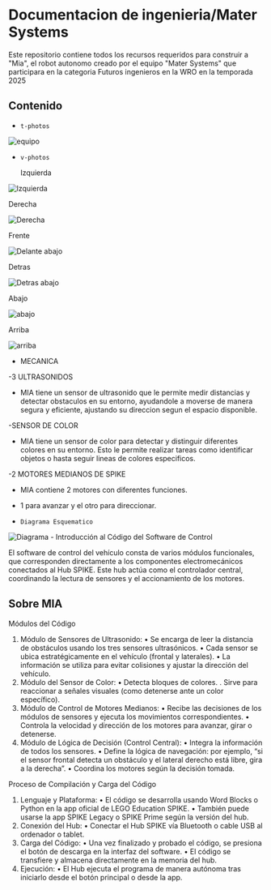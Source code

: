 Documentacion de ingenieria/Mater Systems
====

Este repositorio contiene todos los recursos requeridos para construir a "Mia", el robot autonomo creado por el equipo "Mater Systems" que participara en la categoria Futuros ingenieros en la WRO en la temporada 2025

## Contenido

* `t-photos` 

![equipo](t-photos/IMG_3509.JPG)

* `v-photos`

  Izquierda

![Izquierda](v-photos/1.jpg)

Derecha 

![Derecha](v-photos/2.jpg)

Frente

![Delante abajo](v-photos/4.jpg)

Detras

![Detras abajo](v-photos/5.jpg)

Abajo

![abajo](v-photos/3.jpg)

Arriba

![arriba](v-photos/6.jpg)
  
* MECANICA
  

-3 ULTRASONIDOS
* MIA tiene un sensor de ultrasonido que le permite medir distancias y detectar obstaculos en su entorno, ayudandole a moverse de manera segura y eficiente, ajustando su direccion segun el espacio disponible.
  
-SENSOR DE COLOR
* MIA tiene un sensor de color para detectar y distinguir diferentes colores en su entorno. Esto le permite realizar tareas como identificar objetos o hasta seguir lineas de colores especificos.
  
-2 MOTORES MEDIANOS DE SPIKE
* MIA contiene 2 motores con diferentes funciones.
* 1 para avanzar y el otro para direccionar.

* `Diagrama Esquematico` 

![Diagrama](other/photo_2025-07-01_17-37-56.jpg)
                                                                                                                                        - Introducción al Código del Software de Control

El software de control del vehículo consta de varios módulos funcionales, que corresponden directamente a los componentes electromecánicos conectados al Hub SPIKE. Este hub actúa como el controlador central, coordinando la lectura de sensores y el accionamiento de los motores.                                                                                                                                            


## Sobre MIA

Módulos del Código
 1. Módulo de Sensores de Ultrasonido:
 • Se encarga de leer la distancia de obstáculos usando los tres sensores ultrasónicos.
 • Cada sensor se ubica estratégicamente en el vehículo (frontal y laterales).
 • La información se utiliza para evitar colisiones y ajustar la dirección del vehículo.
 2. Módulo del Sensor de Color:
 • Detecta bloques de colores.
 . Sirve para  reaccionar a señales visuales (como detenerse ante un color específico).
 3. Módulo de Control de Motores Medianos:
 • Recibe las decisiones de los módulos de sensores y ejecuta los movimientos correspondientes.
 • Controla la velocidad y dirección de los motores para avanzar, girar o detenerse.
 4. Módulo de Lógica de Decisión (Control Central):
 • Integra la información de todos los sensores.
 • Define la lógica de navegación: por ejemplo, “si el sensor frontal detecta un obstáculo y el lateral derecho está libre, gira a la derecha”.
 • Coordina los motores según la decisión tomada.

Proceso de Compilación y Carga del Código
 1. Lenguaje y Plataforma:
 • El código se desarrolla usando Word Blocks o Python en la app oficial de LEGO Education SPIKE.
 • También puede usarse la app SPIKE Legacy o SPIKE Prime según la versión del hub.
 2. Conexión del Hub:
 • Conectar el Hub SPIKE vía Bluetooth o cable USB al ordenador o tablet.
 3. Carga del Código:
 • Una vez finalizado y probado el código, se presiona el botón de descarga en la interfaz del software.
 • El código se transfiere y almacena directamente en la memoria del hub.
 4. Ejecución:
 • El Hub ejecuta el programa de manera autónoma tras iniciarlo desde el botón principal o desde la app.
